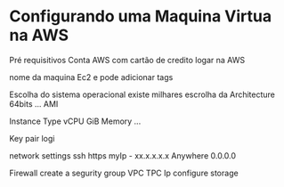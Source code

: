 
# Configurando uma Maquina Virtua na AWS

Pré requisitivos 
Conta AWS com cartão de credito 
logar na AWS


nome da maquina Ec2 e pode adicionar tags

Escolha do sistema operacional
existe milhares
escrolha da Architecture 64bits ... AMI

Instance Type 
vCPU GiB Memory ...


Key pair logi

network settings
ssh 
https myIp - xx.x.x.x.x
Anywhere 0.0.0.0

Firewall create a segurity group 
VPC TPC Ip
configure storage

